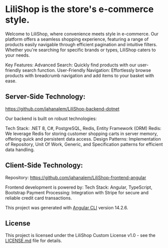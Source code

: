 # LiliShop is the store's e-commerce style.

  
Welcome to LiliShop, where convenience meets style in e-commerce. Our platform offers a seamless shopping experience, featuring a range of products easily navigable through efficient pagination and intuitive filters. Whether you're searching for specific brands or types, LiliShop caters to your needs.

Key Features:
Advanced Search: Quickly find products with our user-friendly search function.
User-Friendly Navigation: Effortlessly browse products with breadcrumb navigation and add items to your basket with ease.

## Server-Side Technology:
https://github.com/jahanalem/LiliShop-backend-dotnet

Our backend is built on robust technologies:

Tech Stack: .NET 8, C#, PostgreSQL, Redis, Entity Framework (ORM)
Redis: We leverage Redis for storing customer shopping carts in server memory, offering quick and persistent data access.
Design Patterns: Implementation of Repository, Unit Of Work, Generic, and Specification patterns for efficient data handling.


## Client-Side Technology:
Repository: https://github.com/jahanalem/LiliShop-frontend-angular

Frontend development is powered by:
Tech Stack: Angular, TypeScript, Bootstrap
Payment Processing: Integration with Stripe for secure and reliable credit card transactions.


This project was generated with [Angular CLI](https://github.com/angular/angular-cli) version 14.2.6.

## License

This project is licensed under the LiliShop Custom License v1.0 - see the [LICENSE.md](https://github.com/jahanalem/LiliShop-frontend-angular/blob/main/LICENSE.md) file for details.

